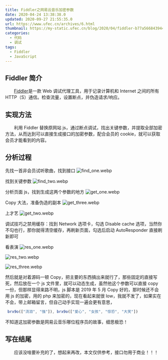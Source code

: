 ```yaml
---
title: Fiddler之网易云音乐加密参数
date: 2020-04-24 13:38:38.0
updated: 2020-09-27 21:55:35.0
url: https://www.ufec.cn/archives/6.html
thumbnail: https://my-static.ufec.cn/blog/2020/04/fiddler-b77a5668439447babfb3f1803d89311b.webp
categories:
  - 代码
  - 调试
tags:
  - Fiddler
  - JavaScript
---
```


## Fiddler 简介

&emsp;&emsp;[Fiddler](https://www.telerik.com/fiddler)是一款 Web 调试代理工具，用于记录计算机和 Internet 之间的所有 HTTP（S）通信。检查流量，设置断点，并伪造请求/响应。

## 实现方法

&emsp;&emsp;利用 Fiddler 替换原网站 js，通过断点调试，找出关键参数，并提取全部加密方法，从而达到可以直接生成接口的加密参数，配合会员的 cookie，就可以获取会员才能看到的内容。

## 分析过程

先找一首非会员试听歌曲，找到接口
![find_one.webp](https://my-static.ufec.cn/blog/2020/04/find_one-b59bc5dbf1bc4035a85042358a608dd6.webp)

找到关键参数
![find_two.webp](https://my-static.ufec.cn/blog/2020/04/find_two-052b21a982ea4f24b319fadb67044d54.webp)

分析页面 js，找到生成这两个参数的地方
![get_one.webp](https://my-static.ufec.cn/blog/2020/04/get_one-9ddc88323e31456483b60a3b6eda86c0.webp)

Copy 大法，准备伪造的副本
![get_three.webp](https://my-static.ufec.cn/blog/2020/04/get_three-a80f7c6d519846c0a70f7f393b71fa95.webp)

上才艺
![get_two.webp](https://my-static.ufec.cn/blog/2020/04/get_two-75b208da05644a17b2f87de11a11faa1.webp)

调试技巧之禁用缓存：找到 Network 选项卡，勾选 Disable cache 选项，当然你不勾也行，那你就得清空缓存，再刷新页面，勾选后启动 AutoResponder 直接刷新即可

看表演
![res_one.webp](https://my-static.ufec.cn/blog/2020/04/res_one-3b4df0468c9c4fa094ae26a02cd50909.webp)

![res_two.webp](https://my-static.ufec.cn/blog/2020/04/res_two-9c0b49a66a234d30906a66b26ce68372.webp)

![res_three.webp](https://my-static.ufec.cn/blog/2020/04/res_three-e923c495d75746a5914584053a360980.webp)

然后就是对着源码一顿 Copy，把主要的东西搞出来就行了，那些固定的直接写死，然后放在一个 js 文件里，就可以动态生成，虽然他这个参数可以直接 copy 一份，但那样显得来路不明，js 脚本是 2019 年 5 月 Copy 好的，那时候还不会用 js 的加密，用的 php 来加密的，现在看起来就很 low，我就不发了，如果实在不会，带上邮箱留言，但自己动手实现一遍会更有意思，

```JavaScript
 brx9o(["流泪", "强"]), brx9o(["爱心", "女孩", "惊恐", "大笑"])
```

不知道这加密参数是网易云音乐哪位程序员的故事，细思极恐！

## 写在结尾

&emsp;&emsp;应该没啥要补充的了，想起来再改，本文仅供参考，接口勿用于商业！！！

